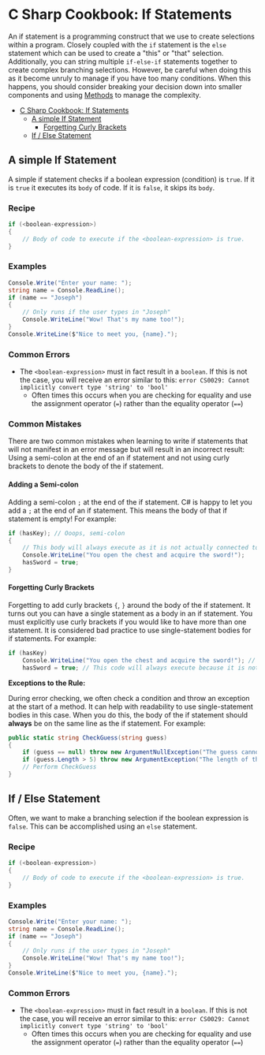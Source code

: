 # C Sharp Cookbook: If Statements

An if statement is a programming construct that we use to create selections
within a program. Closely coupled with the `if` statement is the `else`
statement which can be used to create a "this" or "that" selection.
Additionally, you can string multiple `if-else-if` statements together to create
complex branching selections. However, be careful when doing this as it become
unruly to manage if you have too many conditions. When this happens, you should
consider breaking your decision down into smaller components and using
[Methods](Methods.md) to manage the complexity.

- [C Sharp Cookbook: If Statements](#c-sharp-cookbook-if-statements)
  - [A simple If Statement](#a-simple-if-statement)
      - [Forgetting Curly Brackets](#forgetting-curly-brackets)
  - [If / Else Statement](#if--else-statement)

## A simple If Statement

A simple if statement checks if a boolean expression (condition) is `true`. If
it is `true` it executes its `body` of code. If it is `false`, it skips its
`body`.

### Recipe <!-- omit in toc --> 

```csharp
if (<boolean-expression>)
{
    // Body of code to execute if the <boolean-expression> is true.
}
```

### Examples <!-- omit in toc --> 

```csharp
Console.Write("Enter your name: ");
string name = Console.ReadLine();
if (name == "Joseph") 
{
    // Only runs if the user types in "Joseph"
    Console.WriteLine("Wow! That's my name too!");
}
Console.WriteLine($"Nice to meet you, {name}.");
```

### Common Errors <!-- omit in toc --> 

* The `<boolean-expression>` must in fact result in a `boolean`. If this is not
  the case, you will receive an error similar to this: `error CS0029: Cannot
  implicitly convert type 'string' to 'bool'`
  * Often times this occurs when you are checking for equality and use the
    assignment operator (`=`) rather than the equality operator (`==`)


### Common Mistakes <!-- omit in toc -->

There are two common mistakes when learning to write if statements that will not
manifest in an error message but will result in an incorrect result: Using a
semi-colon at the end of an if statement and not using curly brackets to denote
the body of the if statement.

#### Adding a Semi-colon <!-- omit in toc -->

Adding a semi-colon `;` at the end of the if statement. C# is happy to let you
add a `;` at the end of an if statement. This means the body of that if
statement is empty! For example:

```csharp
if (hasKey); // Ooops, semi-colon
{
    // This body will always execute as it is not actually connected to the preceding if statement
    Console.WriteLine("You open the chest and acquire the sword!");
    hasSword = true;
}
```

#### Forgetting Curly Brackets

Forgetting to add curly brackets `{`, `}` around the body of the if statement.
It turns out you can have a single statement as a body in an if statement. You
must explicitly use curly brackets if you would like to have more than one
statement. It is considered bad practice to use single-statement bodies for if
statements. For example:

```csharp
if (hasKey)
    Console.WriteLine("You open the chest and acquire the sword!"); // This line is the entire body of the if statement.
    hasSword = true; // This code will always execute because it is not part of the if statement
```

**Exceptions to the Rule:**

During error checking, we often check a condition and throw an exception at the
start of a method. It can help with readability to use single-statement bodies
in this case. When you do this, the body of the if statement should **always**
be on the same line as the if statement. For example:

```csharp
public static string CheckGuess(string guess)
{
    if (guess == null) throw new ArgumentNullException("The guess cannot be null.");
    if (guess.Length > 5) throw new ArgumentException("The length of the guess should not exceed 5 characters.");
    // Perform CheckGuess
}
```
## If / Else Statement

Often, we want to make a branching selection if the boolean expression is
`false`. This can be accomplished using an `else` statement.

### Recipe <!-- omit in toc --> 

```csharp
if (<boolean-expression>)
{
    // Body of code to execute if the <boolean-expression> is true.
}
```

### Examples <!-- omit in toc --> 

```csharp
Console.Write("Enter your name: ");
string name = Console.ReadLine();
if (name == "Joseph") 
{
    // Only runs if the user types in "Joseph"
    Console.WriteLine("Wow! That's my name too!");
}
Console.WriteLine($"Nice to meet you, {name}.");
```

### Common Errors <!-- omit in toc --> 

* The `<boolean-expression>` must in fact result in a `boolean`. If this is not
  the case, you will receive an error similar to this: `error CS0029: Cannot
  implicitly convert type 'string' to 'bool'`
  * Often times this occurs when you are checking for equality and use the
    assignment operator (`=`) rather than the equality operator (`==`)